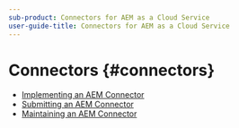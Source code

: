 ```yaml
---
sub-product: Connectors for AEM as a Cloud Service
user-guide-title: Connectors for AEM as a Cloud Service
---
```


# Connectors {#connectors}

+ [Implementing an AEM Connector](implement.md)
+ [Submitting an AEM Connector](submit.md)
+ [Maintaining an AEM Connector](maintain.md)
